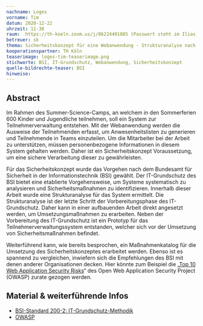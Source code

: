 ```yaml
---
nachname: Loges
vorname: Tim
datum: 2020-12-22
uhrzeit: 11-30
raum:  https://th-koeln.zoom.us/j/86224491085 (Passwort steht im Ilias) Präsentation
betreuer: sk
thema: Sicherheitskonzept für eine Webanwendung - Strukturanalyse nach IT-Grundschutz
kooperationspartner: TH Köln
teaserimage: loges-tim-teaserimage.png
stichworte: BSI, IT-Grundschutz, Webanwendung, Sicherheitskonzept
quelle-bildrechte-teaser: BSI
hinweise:
---
```


## Abstract

Im Rahmen des Summer-Science-Camps, an welchem in den Sommerferien 600 Kinder und Jugendliche teilnehmen, soll ein System zur Teilnehmerverwaltung entstehen. Mit der Webanwendung werden die Ausweise der Teilnehmenden erfasst, um Anwesenheitslisten zu generieren und Teilnehmende in Teams einzuteilen.
Um die Mitarbeiter bei der Arbeit zu unterstützen, müssen personenbezogene Informationen in diesem System gehalten werden. Daher ist ein Sicherheitskonzept Voraussetzung, um eine sichere Verarbeitung dieser zu gewährleisten.

Für das Sicherheitskonzept wurde das Vorgehen nach dem Bundesamt für Sicherheit in der Informationstechnik (BSI) gewählt. Der IT-Grundschutz des BSI bietet eine etablierte Vorgehensweise, um Systeme systematisch zu analysieren und Sicherheitsmaßnahmen zu identifizieren.
Innerhalb dieser Arbeit wurde eine Strukturanalyse für das System ermittelt. Die Strukturanalyse ist der letzte Schritt der Vorbereitungsphase des IT-Grundschutz. Daher kann in einer aufbauenden Arbeit direkt angesetzt werden, um Umsetzungsmaßnahmen zu erarbeiten. Neben der Vorbereitung des IT-Grundschutz ist ein Prototyp für das Teilnehmerverwaltungssystem entstanden, welcher sich vor der Umsetzung von Sicherheitsmaßnahmen befindet. 

Weiterführend kann, wie bereits besprochen, ein Maßnahmenkatalog für die Umsetzung des Sicherheitskonzeptes erarbeitet werden. Ebenso ist es spannend zu vergleichen, inwiefern sich die Empfehlungen des BSI mit denen anderer Organisationen decken. Hier könnte zum Beispiel die „[Top 10 Web Application Security Risks](https://owasp.org/www-project-top-ten/)“ des Open Web Application Security Project (OWASP) zurate gezogen werden.

## Material & weiterführende Infos

- [BSI-Standard 200-2: IT-Grundschutz-Methodik](https://www.bsi.bund.de/DE/Themen/ITGrundschutz/ITGrundschutzStandards/Standard202/ITGStandard202_node.html)
- [OWASP](https://owasp.org)
